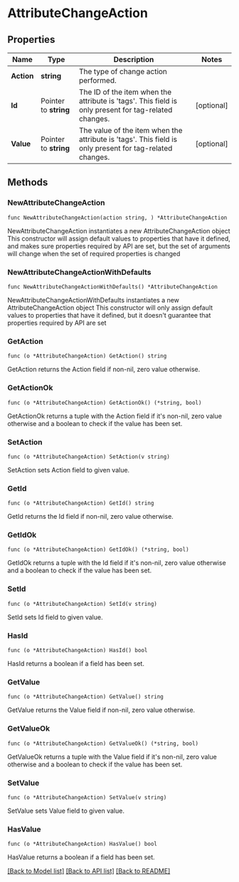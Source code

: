 # AttributeChangeAction

## Properties

Name | Type | Description | Notes
------------ | ------------- | ------------- | -------------
**Action** | **string** | The type of change action performed. | 
**Id** | Pointer to **string** | The ID of the item when the attribute is &#39;tags&#39;.  This field is only present for tag-related changes. | [optional] 
**Value** | Pointer to **string** | The value of the item when the attribute is &#39;tags&#39;.  This field is only present for tag-related changes. | [optional] 

## Methods

### NewAttributeChangeAction

`func NewAttributeChangeAction(action string, ) *AttributeChangeAction`

NewAttributeChangeAction instantiates a new AttributeChangeAction object
This constructor will assign default values to properties that have it defined,
and makes sure properties required by API are set, but the set of arguments
will change when the set of required properties is changed

### NewAttributeChangeActionWithDefaults

`func NewAttributeChangeActionWithDefaults() *AttributeChangeAction`

NewAttributeChangeActionWithDefaults instantiates a new AttributeChangeAction object
This constructor will only assign default values to properties that have it defined,
but it doesn't guarantee that properties required by API are set

### GetAction

`func (o *AttributeChangeAction) GetAction() string`

GetAction returns the Action field if non-nil, zero value otherwise.

### GetActionOk

`func (o *AttributeChangeAction) GetActionOk() (*string, bool)`

GetActionOk returns a tuple with the Action field if it's non-nil, zero value otherwise
and a boolean to check if the value has been set.

### SetAction

`func (o *AttributeChangeAction) SetAction(v string)`

SetAction sets Action field to given value.


### GetId

`func (o *AttributeChangeAction) GetId() string`

GetId returns the Id field if non-nil, zero value otherwise.

### GetIdOk

`func (o *AttributeChangeAction) GetIdOk() (*string, bool)`

GetIdOk returns a tuple with the Id field if it's non-nil, zero value otherwise
and a boolean to check if the value has been set.

### SetId

`func (o *AttributeChangeAction) SetId(v string)`

SetId sets Id field to given value.

### HasId

`func (o *AttributeChangeAction) HasId() bool`

HasId returns a boolean if a field has been set.

### GetValue

`func (o *AttributeChangeAction) GetValue() string`

GetValue returns the Value field if non-nil, zero value otherwise.

### GetValueOk

`func (o *AttributeChangeAction) GetValueOk() (*string, bool)`

GetValueOk returns a tuple with the Value field if it's non-nil, zero value otherwise
and a boolean to check if the value has been set.

### SetValue

`func (o *AttributeChangeAction) SetValue(v string)`

SetValue sets Value field to given value.

### HasValue

`func (o *AttributeChangeAction) HasValue() bool`

HasValue returns a boolean if a field has been set.


[[Back to Model list]](../README.md#documentation-for-models) [[Back to API list]](../README.md#documentation-for-api-endpoints) [[Back to README]](../README.md)


